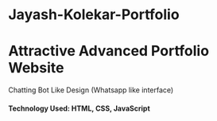 # Jayash-Kolekar-Portfolio
# Attractive Advanced Portfolio Website
Chatting Bot Like Design (Whatsapp like interface)
#### Technology Used: HTML, CSS, JavaScript
